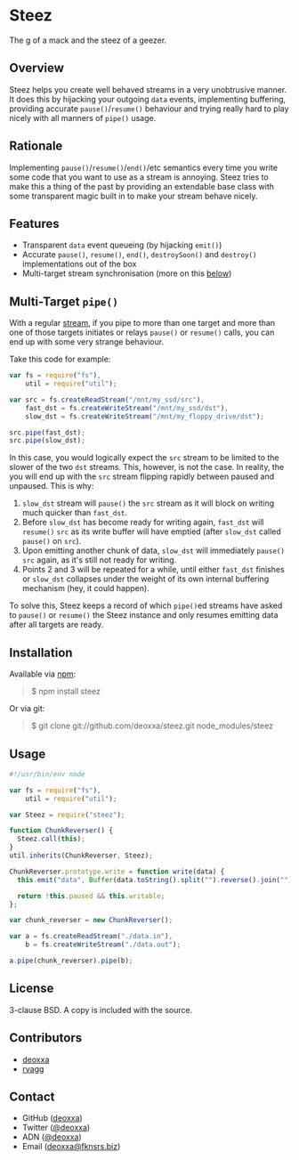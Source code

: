 Steez
=====

The g of a mack and the steez of a geezer.

Overview
--------

Steez helps you create well behaved streams in a very unobtrusive manner. It
does this by hijacking your outgoing `data` events, implementing buffering,
providing accurate `pause()`/`resume()` behaviour and trying really hard to play
nicely with all manners of `pipe()` usage.

Rationale
---------

Implementing `pause()`/`resume()`/`end()`/etc semantics every time you write
some code that you want to use as a stream is annoying. Steez tries to make this
a thing of the past by providing an extendable base class with some transparent
magic built in to make your stream behave nicely.

Features
--------

* Transparent `data` event queueing (by hijacking `emit()`)
* Accurate `pause()`, `resume()`, `end()`, `destroySoon()` and `destroy()`
  implementations out of the box
* Multi-target stream synchronisation (more on this [below](#multi-target-pipe))

Multi-Target `pipe()`
---------------------

With a regular [stream](http://nodejs.org/docs/latest/api/all.html#all_stream),
if you pipe to more than one target and more than one of those targets initiates
or relays `pause()` or `resume()` calls, you can end up with some very strange
behaviour.

Take this code for example:

```javascript
var fs = require("fs"),
    util = require("util");

var src = fs.createReadStream("/mnt/my_ssd/src"),
    fast_dst = fs.createWriteStream("/mnt/my_ssd/dst"),
    slow_dst = fs.createWriteStream("/mnt/my_floppy_drive/dst");

src.pipe(fast_dst);
src.pipe(slow_dst);
```

In this case, you would logically expect the `src` stream to be limited to the
slower of the two `dst` streams. This, however, is not the case. In reality, the
you will end up with the `src` stream flipping rapidly between paused and
unpaused. This is why:

1. `slow_dst` stream will `pause()` the `src` stream as it will block on writing
    much quicker than `fast_dst`.
2. Before `slow_dst` has become ready for writing again, `fast_dst` will
   `resume()` `src` as its write buffer will have emptied (after `slow_dst`
   called `pause()` on `src`).
3. Upon emitting another chunk of data, `slow_dst` will immediately `pause()`
   `src` again, as it's still not ready for writing.
4. Points 2 and 3 will be repeated for a while, until either `fast_dst` finishes
   or `slow_dst` collapses under the weight of its own internal buffering
   mechanism (hey, it could happen).

To solve this, Steez keeps a record of which `pipe()`ed streams have asked to
`pause()` or `resume()` the Steez instance and only resumes emitting data after
all targets are ready.

Installation
------------

Available via [npm](http://npmjs.org/):

> $ npm install steez

Or via git:

> $ git clone git://github.com/deoxxa/steez.git node_modules/steez

Usage
-----

```javascript
#!/usr/bin/env node

var fs = require("fs"),
    util = require("util");

var Steez = require("steez");

function ChunkReverser() {
  Steez.call(this);
}
util.inherits(ChunkReverser, Steez);

ChunkReverser.prototype.write = function write(data) {
  this.emit("data", Buffer(data.toString().split("").reverse().join("")));

  return !this.paused && this.writable;
};

var chunk_reverser = new ChunkReverser();

var a = fs.createReadStream("./data.in"),
    b = fs.createWriteStream("./data.out");

a.pipe(chunk_reverser).pipe(b);
```

License
-------

3-clause BSD. A copy is included with the source.

Contributors
------------

* [deoxxa](http://github.com/deoxxa)
* [rvagg](http://github.com/rvagg)

Contact
-------

* GitHub ([deoxxa](http://github.com/deoxxa))
* Twitter ([@deoxxa](http://twitter.com/deoxxa))
* ADN ([@deoxxa](https://alpha.app.net/deoxxa))
* Email ([deoxxa@fknsrs.biz](mailto:deoxxa@fknsrs.biz))
